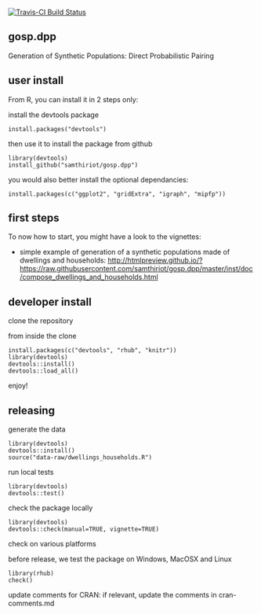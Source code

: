[![Travis-CI Build Status](https://travis-ci.org/samthiriot/gosp.dpp.svg?branch=master)](https://travis-ci.org/samthiriot/gosp.dpp)

## gosp.dpp 

Generation of Synthetic Populations: Direct Probabilistic Pairing


## user install

From R, you can install it in 2 steps only:

install the devtools package 

    install.packages("devtools")
	
then use it to install the package from github

	library(devtools)
	install_github("samthiriot/gosp.dpp")

you would also better install the optional dependancies:

    install.packages(c("ggplot2", "gridExtra", "igraph", "mipfp"))


## first steps

To now how to start, you might have a look to the vignettes:
* simple example of generation of a synthetic populations made of dwellings and households: http://htmlpreview.github.io/?https://raw.githubusercontent.com/samthiriot/gosp.dpp/master/inst/doc/compose_dwellings_and_households.html


## developer install

clone the repository

from inside the clone

    install.packages(c("devtools", "rhub", "knitr"))
	library(devtools)
	devtools::install()
	devtools::load_all()

enjoy!


## releasing

generate the data

	library(devtools)
	devtools::install()
	source("data-raw/dwellings_households.R")

run local tests

	library(devtools)
	devtools::test()

check the package locally

	library(devtools)
	devtools::check(manual=TRUE, vignette=TRUE)

check on various platforms

before release, we test the package on Windows, MacOSX and Linux

	library(rhub)
	check()

update comments for CRAN: if relevant, update the comments in cran-comments.md

